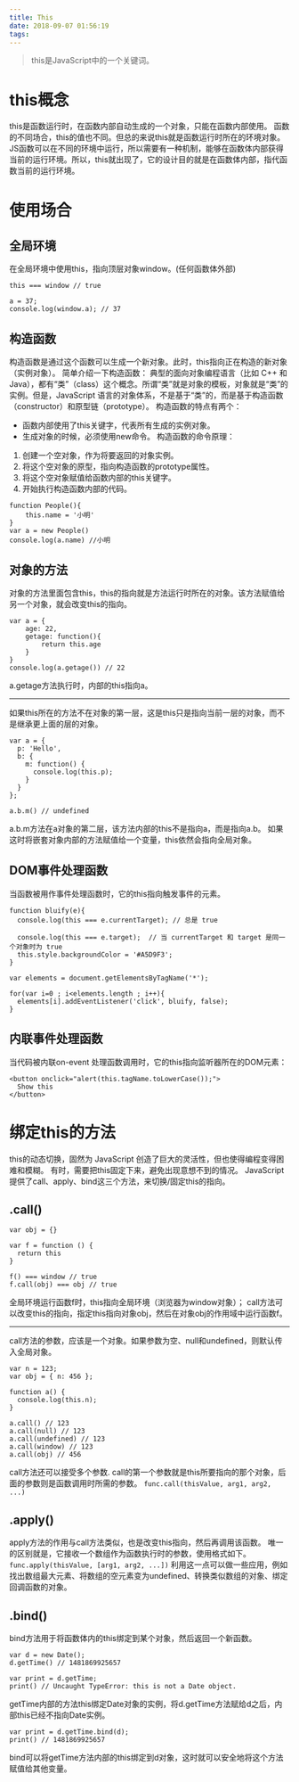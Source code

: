 ```yaml
---
title: This
date: 2018-09-07 01:56:19
tags:
---
```

> this是JavaScript中的一个关键词。

# this概念
this是函数运行时，在函数内部自动生成的一个对象，只能在函数内部使用。
函数的不同场合，this的值也不同。但总的来说this就是函数运行时所在的环境对象。
JS函数可以在不同的环境中运行，所以需要有一种机制，能够在函数体内部获得当前的运行环境。所以，this就出现了，它的设计目的就是在函数体内部，指代函数当前的运行环境。
# 使用场合
## 全局环境
在全局环境中使用this，指向顶层对象window。(任何函数体外部)
```
this === window // true

a = 37;
console.log(window.a); // 37
```
## 构造函数
构造函数是通过这个函数可以生成一个新对象。此时，this指向正在构造的新对象（实例对象）。
简单介绍一下构造函数：
典型的面向对象编程语言（比如 C++ 和 Java），都有“类”（class）这个概念。所谓“类”就是对象的模板，对象就是“类”的实例。但是，JavaScript 语言的对象体系，不是基于“类”的，而是基于构造函数（constructor）和原型链（prototype）。
构造函数的特点有两个：
+ 函数内部使用了this关键字，代表所有生成的实例对象。
+ 生成对象的时候，必须使用new命令。
构造函数的命令原理：
1. 创建一个空对象，作为将要返回的对象实例。
2. 将这个空对象的原型，指向构造函数的prototype属性。
3. 将这个空对象赋值给函数内部的this关键字。
4. 开始执行构造函数内部的代码。
```
function People(){
    this.name = '小明'
}
var a = new People()
console.log(a.name) //小明
```
## 对象的方法
对象的方法里面包含this，this的指向就是方法运行时所在的对象。该方法赋值给另一个对象，就会改变this的指向。
```
var a = {
    age: 22,
    getage: function(){
        return this.age
    }
}
console.log(a.getage()) // 22
```
a.getage方法执行时，内部的this指向a。

-----------------------

如果this所在的方法不在对象的第一层，这是this只是指向当前一层的对象，而不是继承更上面的层的对象。
```
var a = {
  p: 'Hello',
  b: {
    m: function() {
      console.log(this.p);
    }
  }
};

a.b.m() // undefined
```
a.b.m方法在a对象的第二层，该方法内部的this不是指向a，而是指向a.b。
如果这时将嵌套对象内部的方法赋值给一个变量，this依然会指向全局对象。
## DOM事件处理函数
当函数被用作事件处理函数时，它的this指向触发事件的元素。
```
function bluify(e){
  console.log(this === e.currentTarget); // 总是 true

  console.log(this === e.target);  // 当 currentTarget 和 target 是同一个对象时为 true      
  this.style.backgroundColor = '#A5D9F3';
}

var elements = document.getElementsByTagName('*');

for(var i=0 ; i<elements.length ; i++){
  elements[i].addEventListener('click', bluify, false);
}
```
## 内联事件处理函数
当代码被内联on-event 处理函数调用时，它的this指向监听器所在的DOM元素：
```
<button onclick="alert(this.tagName.toLowerCase());">
  Show this
</button>
```

# 绑定this的方法
this的动态切换，固然为 JavaScript 创造了巨大的灵活性，但也使得编程变得困难和模糊。
有时，需要把this固定下来，避免出现意想不到的情况。
JavaScript 提供了call、apply、bind这三个方法，来切换/固定this的指向。
## .call()
```
var obj = {}

var f = function () {
  return this
}

f() === window // true
f.call(obj) === obj // true
```
全局环境运行函数f时，this指向全局环境（浏览器为window对象）；
call方法可以改变this的指向，指定this指向对象obj，然后在对象obj的作用域中运行函数f。

-------
call方法的参数，应该是一个对象。如果参数为空、null和undefined，则默认传入全局对象。
```
var n = 123;
var obj = { n: 456 };

function a() {
  console.log(this.n);
}

a.call() // 123
a.call(null) // 123
a.call(undefined) // 123
a.call(window) // 123
a.call(obj) // 456
```
call方法还可以接受多个参数.
call的第一个参数就是this所要指向的那个对象，后面的参数则是函数调用时所需的参数。
`func.call(thisValue, arg1, arg2, ...)`
## .apply()
apply方法的作用与call方法类似，也是改变this指向，然后再调用该函数。
唯一的区别就是，它接收一个数组作为函数执行时的参数，使用格式如下。
`func.apply(thisValue, [arg1, arg2, ...])`
利用这一点可以做一些应用，例如找出数组最大元素、将数组的空元素变为undefined、转换类似数组的对象、绑定回调函数的对象。
## .bind()
bind方法用于将函数体内的this绑定到某个对象，然后返回一个新函数。
```
var d = new Date();
d.getTime() // 1481869925657

var print = d.getTime;
print() // Uncaught TypeError: this is not a Date object.
```
getTime内部的方法this绑定Date对象的实例，将d.getTime方法赋给d之后，内部this已经不指向Date实例。
```
var print = d.getTime.bind(d);
print() // 1481869925657
```
bind可以将getTime方法内部的this绑定到d对象，这时就可以安全地将这个方法赋值给其他变量。
